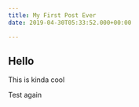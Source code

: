 ```yaml
---
title: My First Post Ever
date: 2019-04-30T05:33:52.000+00:00

---
```

## Hello

This is kinda cool

Test again